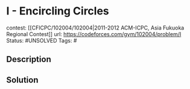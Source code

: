 # I - Encircling Circles

contest: [[CFICPC/102004/102004|2011-2012 ACM-ICPC, Asia Fukuoka Regional Contest]]
url: https://codeforces.com/gym/102004/problem/I
Status: #UNSOLVED
Tags: #

## Description

## Solution

